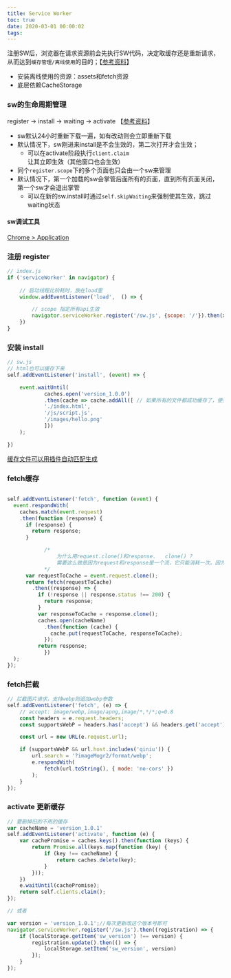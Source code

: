 ```yaml
---
title: Service Worker
toc: true
date: 2020-03-01 00:00:02
tags:
---
```


注册SW后，浏览器在请求资源前会先执行SW代码，决定取缓存还是重新请求，从而达到`缓存管理/离线使用`的目的；【[参考资料](https://mrluo.life/article/detail/140/pwa-primer)】
* 安装离线使用的资源：assets和fetch资源
* 底层依赖CacheStorage


### sw的生命周期管理
register -> install -> waiting -> activate 【[参考资料](https://segmentfault.com/a/1190000007487049
)】
* sw默认24小时重新下载一遍，如有改动则会立即重新下载
* 默认情况下，sw刚进来install是不会生效的，第二次打开才会生效；
  * 可以在activate阶段执行`client.claim`让其立即生效（其他窗口也会生效）
* 同个`register.scope`下的多个页面也只会由一个sw来管理
* 默认情况下，第一个加载的sw会掌管后面所有的页面，直到所有页面关闭，第一个sw才会退出掌管
  * 可以在新的sw.install时通过`self.skipWaiting`来强制使其生效<!--（管理所有已经打开的窗口）-->，跳过waiting状态


#### sw调试工具
[Chrome > Application](https://juejin.im/post/5b06a7b3f265da0dd8567513)



### 注册 register
```js
// index.js
if ('serviceWorker' in navigator) {
	
	// 启动线程比较耗时，放在load里
	window.addEventListener('load',  () => {

		// scope 指定所有api生效
        navigator.serviceWorker.register('/sw.js', {scope: '/'}).then(xxx)
	})
}
```


### 安装 install
```js
// sw.js
// html也可以缓存下来
self.addEventListener('install', (event) => {

	event.waitUntil(
    		caches.open('version_1.0.0')                  
    		.then(cache => cache.addAll([ // 如果所有的文件都成功缓存了，便会安装完成。如果任何文件下载失败了，那么安装过程也会随之失败。
			'./index.html',        
      		'/js/script.js',
      		'/images/hello.png'
    		]))
  	);

})
```

[缓存文件可以用插件自动匹配生成](https://www.npmjs.com/package/sw-precache-webpack-plugin)



### fetch缓存
```js

self.addEventListener('fetch', function (event) {
  event.respondWith(
    caches.match(event.request)                  
    .then(function (response) {
      if (response) {                            
        return response;                         
      }

			/*
				为什么用request.clone()和response.	clone() ?
				需要这么做是因为request和response是一个流，它只能消耗一次。因为我们已经通过缓存消耗了一次，然后发起 HTTP 请求还要再消耗一次，所以我们需要在此时克隆请求
			*/
      var requestToCache = event.request.clone(); 
      return fetch(requestToCache)
		.then((response) => {
          if (!response || response.status !== 200) {      
            return response;
          }
          var responseToCache = response.clone();          
          caches.open(cacheName)                           
            .then(function (cache) {
              cache.put(requestToCache, responseToCache); 
            });
          return response;             
    		})
  );
});
```


### fetch拦截
```js
// 拦截图片请求，支持webp则追加webp参数
self.addEventListener('fetch', (e) => {
    // accept: image/webp,image/apng,image/*,*/*;q=0.8
    const headers = e.request.headers;
    const supportsWebP = headers.has('accept') && headers.get('accept').includes('webp');

    const url = new URL(e.request.url);

    if (supportsWebP && url.host.includes('qiniu')) {
        url.search = '?imageMogr2/format/webp';
        e.respondWith(
            fetch(url.toString(), { mode: 'no-cors' })
        );
    }
});
```


### activate 更新缓存
```js
// 要删掉旧的不用的缓存
var cacheName = 'version_1.0.1'
self.addEventListener('activate', function (e) {
    var cachePromise = caches.keys().then(function (keys) {
        return Promise.all(keys.map(function (key) {
            if (key !== cacheName) {
                return caches.delete(key);
            }
        }));
    })
    e.waitUntil(cachePromise);
    return self.clients.claim();
});

// 或者 

var version = 'version_1.0.1';//每次更新改这个版本号即可
navigator.serviceWorker.register('/sw.js').then((registration) => {
    if (localStorage.getItem('sw_version') !== version) {
        registration.update().then(() => {
            localStorage.setItem('sw_version', version)
        });
    }
});
```



